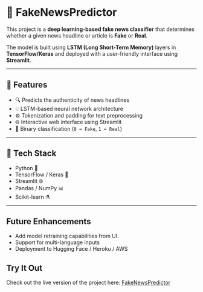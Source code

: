 # 📰 FakeNewsPredictor

This project is a **deep learning-based fake news classifier** that determines whether a given news headline or article is **Fake** or **Real**.

The model is built using **LSTM (Long Short-Term Memory)** layers in **TensorFlow/Keras** and deployed with a user-friendly interface using **Streamlit**.

---

## 📌 Features

- 🔍 Predicts the authenticity of news headlines
- 💡 LSTM-based neural network architecture
- ⚙️ Tokenization and padding for text preprocessing
- 🌐 Interactive web interface using Streamlit
- 🧪 Binary classification (`0 = Fake`, `1 = Real`)

---

## 🧠 Tech Stack

- Python 🐍
- TensorFlow / Keras 🔧
- Streamlit 🌐
- Pandas / NumPy 📊
- Scikit-learn ⚗️

---

## Future Enhancements

- Add model retraining capabilities from UI.
- Support for multi-language inputs
-  Deployment to Hugging Face / Heroku / AWS
## Try It Out

Check out the live version of the project here: [FakeNewsPredictor](https://url-based-summarization-tool-for-book-reviews-56zxhrfl8bfiamab.streamlit.app/Url%20Summarisor)
